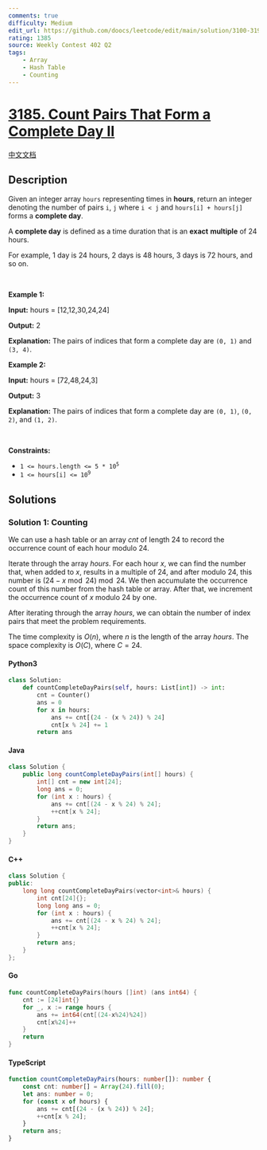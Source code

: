 ```yaml
---
comments: true
difficulty: Medium
edit_url: https://github.com/doocs/leetcode/edit/main/solution/3100-3199/3185.Count%20Pairs%20That%20Form%20a%20Complete%20Day%20II/README_EN.md
rating: 1385
source: Weekly Contest 402 Q2
tags:
    - Array
    - Hash Table
    - Counting
---
```


<!-- problem:start -->

# [3185. Count Pairs That Form a Complete Day II](https://leetcode.com/problems/count-pairs-that-form-a-complete-day-ii)

[中文文档](/solution/3100-3199/3185.Count%20Pairs%20That%20Form%20a%20Complete%20Day%20II/README.md)

## Description

<!-- description:start -->

<p>Given an integer array <code>hours</code> representing times in <strong>hours</strong>, return an integer denoting the number of pairs <code>i</code>, <code>j</code> where <code>i &lt; j</code> and <code>hours[i] + hours[j]</code> forms a <strong>complete day</strong>.</p>

<p>A <strong>complete day</strong> is defined as a time duration that is an <strong>exact</strong> <strong>multiple</strong> of 24 hours.</p>

<p>For example, 1 day is 24 hours, 2 days is 48 hours, 3 days is 72 hours, and so on.</p>

<p>&nbsp;</p>
<p><strong class="example">Example 1:</strong></p>

<div class="example-block">
<p><strong>Input:</strong> <span class="example-io">hours = [12,12,30,24,24]</span></p>

<p><strong>Output:</strong> <span class="example-io">2</span></p>

<p><strong>Explanation:</strong> The pairs of indices that form a complete day are <code>(0, 1)</code> and <code>(3, 4)</code>.</p>
</div>

<p><strong class="example">Example 2:</strong></p>

<div class="example-block">
<p><strong>Input:</strong> <span class="example-io">hours = [72,48,24,3]</span></p>

<p><strong>Output:</strong> <span class="example-io">3</span></p>

<p><strong>Explanation:</strong> The pairs of indices that form a complete day are <code>(0, 1)</code>, <code>(0, 2)</code>, and <code>(1, 2)</code>.</p>
</div>

<p>&nbsp;</p>
<p><strong>Constraints:</strong></p>

<ul>
	<li><code>1 &lt;= hours.length &lt;= 5 * 10<sup>5</sup></code></li>
	<li><code>1 &lt;= hours[i] &lt;= 10<sup>9</sup></code></li>
</ul>

<!-- description:end -->

## Solutions

<!-- solution:start -->

### Solution 1: Counting

We can use a hash table or an array $\textit{cnt}$ of length $24$ to record the occurrence count of each hour modulo $24$.

Iterate through the array $\textit{hours}$. For each hour $x$, we can find the number that, when added to $x$, results in a multiple of $24$, and after modulo $24$, this number is $(24 - x \bmod 24) \bmod 24$. We then accumulate the occurrence count of this number from the hash table or array. After that, we increment the occurrence count of $x$ modulo $24$ by one.

After iterating through the array $\textit{hours}$, we can obtain the number of index pairs that meet the problem requirements.

The time complexity is $O(n)$, where $n$ is the length of the array $\textit{hours}$. The space complexity is $O(C)$, where $C=24$.

<!-- tabs:start -->

#### Python3

```python
class Solution:
    def countCompleteDayPairs(self, hours: List[int]) -> int:
        cnt = Counter()
        ans = 0
        for x in hours:
            ans += cnt[(24 - (x % 24)) % 24]
            cnt[x % 24] += 1
        return ans
```

#### Java

```java
class Solution {
    public long countCompleteDayPairs(int[] hours) {
        int[] cnt = new int[24];
        long ans = 0;
        for (int x : hours) {
            ans += cnt[(24 - x % 24) % 24];
            ++cnt[x % 24];
        }
        return ans;
    }
}
```

#### C++

```cpp
class Solution {
public:
    long long countCompleteDayPairs(vector<int>& hours) {
        int cnt[24]{};
        long long ans = 0;
        for (int x : hours) {
            ans += cnt[(24 - x % 24) % 24];
            ++cnt[x % 24];
        }
        return ans;
    }
};
```

#### Go

```go
func countCompleteDayPairs(hours []int) (ans int64) {
	cnt := [24]int{}
	for _, x := range hours {
		ans += int64(cnt[(24-x%24)%24])
		cnt[x%24]++
	}
	return
}
```

#### TypeScript

```ts
function countCompleteDayPairs(hours: number[]): number {
    const cnt: number[] = Array(24).fill(0);
    let ans: number = 0;
    for (const x of hours) {
        ans += cnt[(24 - (x % 24)) % 24];
        ++cnt[x % 24];
    }
    return ans;
}
```

<!-- tabs:end -->

<!-- solution:end -->

<!-- problem:end -->
